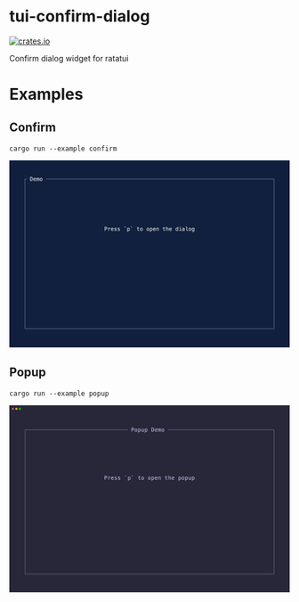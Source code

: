 # tui-confirm-dialog

[![crates.io](https://img.shields.io/crates/v/tui-confirm-dialog.svg)](https://crates.io/crates/tui-confirm-dialog)

Confirm dialog widget for ratatui

# Examples

## Confirm

    cargo run --example confirm

![](./examples/confirm.gif "Demo")

## Popup

    cargo run --example popup

![](./examples/popup.gif "Demo")
